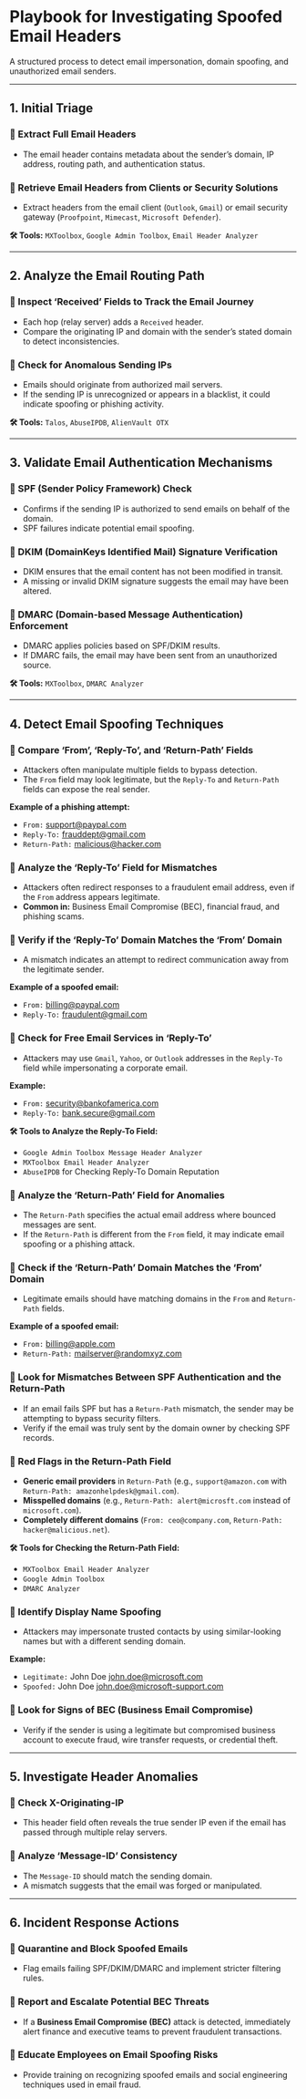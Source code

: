 # Playbook for Investigating Spoofed Email Headers

A structured process to detect email impersonation, domain spoofing, and unauthorized email senders.

---

## 1. Initial Triage

### 📌 Extract Full Email Headers
- The email header contains metadata about the sender’s domain, IP address, routing path, and authentication status.

### 📌 Retrieve Email Headers from Clients or Security Solutions
- Extract headers from the email client (`Outlook`, `Gmail`) or email security gateway (`Proofpoint`, `Mimecast`, `Microsoft Defender`).

**🛠 Tools:** `MXToolbox`, `Google Admin Toolbox`, `Email Header Analyzer`

---

## 2. Analyze the Email Routing Path

### 📌 Inspect ‘Received’ Fields to Track the Email Journey
- Each hop (relay server) adds a `Received` header.
- Compare the originating IP and domain with the sender’s stated domain to detect inconsistencies.

### 📌 Check for Anomalous Sending IPs
- Emails should originate from authorized mail servers.
- If the sending IP is unrecognized or appears in a blacklist, it could indicate spoofing or phishing activity.

**🛠 Tools:** `Talos`, `AbuseIPDB`, `AlienVault OTX`

---

## 3. Validate Email Authentication Mechanisms

### 📌 SPF (Sender Policy Framework) Check
- Confirms if the sending IP is authorized to send emails on behalf of the domain.
- SPF failures indicate potential email spoofing.

### 📌 DKIM (DomainKeys Identified Mail) Signature Verification
- DKIM ensures that the email content has not been modified in transit.
- A missing or invalid DKIM signature suggests the email may have been altered.

### 📌 DMARC (Domain-based Message Authentication) Enforcement
- DMARC applies policies based on SPF/DKIM results.
- If DMARC fails, the email may have been sent from an unauthorized source.

**🛠 Tools:** `MXToolbox`, `DMARC Analyzer`

---

## 4. Detect Email Spoofing Techniques

### 📌 Compare ‘From’, ‘Reply-To’, and ‘Return-Path’ Fields
- Attackers often manipulate multiple fields to bypass detection.
- The `From` field may look legitimate, but the `Reply-To` and `Return-Path` fields can expose the real sender.

**Example of a phishing attempt:**
- `From:` <support@paypal.com>
- `Reply-To:` <frauddept@gmail.com>
- `Return-Path:` <malicious@hacker.com>


### 📌 Analyze the ‘Reply-To’ Field for Mismatches
- Attackers often redirect responses to a fraudulent email address, even if the `From` address appears legitimate.
- **Common in:** Business Email Compromise (BEC), financial fraud, and phishing scams.

### 📌 Verify if the ‘Reply-To’ Domain Matches the ‘From’ Domain
- A mismatch indicates an attempt to redirect communication away from the legitimate sender.

**Example of a spoofed email:**
- `From:` <billing@paypal.com>
- `Reply-To:` <fraudulent@gmail.com>


### 📌 Check for Free Email Services in ‘Reply-To’
- Attackers may use `Gmail`, `Yahoo`, or `Outlook` addresses in the `Reply-To` field while impersonating a corporate email.

**Example:**
- `From:` <security@bankofamerica.com>
- `Reply-To:` <bank.secure@gmail.com>


**🛠 Tools to Analyze the Reply-To Field:**  
- `Google Admin Toolbox Message Header Analyzer`  
- `MXToolbox Email Header Analyzer`  
- `AbuseIPDB` for Checking Reply-To Domain Reputation  

### 📌 Analyze the ‘Return-Path’ Field for Anomalies
- The `Return-Path` specifies the actual email address where bounced messages are sent.
- If the `Return-Path` is different from the `From` field, it may indicate email spoofing or a phishing attack.

### 📌 Check if the ‘Return-Path’ Domain Matches the ‘From’ Domain
- Legitimate emails should have matching domains in the `From` and `Return-Path` fields.

**Example of a spoofed email:**
- `From:` <billing@apple.com>
- `Return-Path:` <mailserver@randomxyz.com>


### 📌 Look for Mismatches Between SPF Authentication and the Return-Path
- If an email fails SPF but has a `Return-Path` mismatch, the sender may be attempting to bypass security filters.
- Verify if the email was truly sent by the domain owner by checking SPF records.

### 📌 Red Flags in the Return-Path Field
- **Generic email providers** in `Return-Path` (e.g., `support@amazon.com` with `Return-Path: amazonhelpdesk@gmail.com`).
- **Misspelled domains** (e.g., `Return-Path: alert@microsft.com` instead of `microsoft.com`).
- **Completely different domains** (`From: ceo@company.com`, `Return-Path: hacker@malicious.net`).

**🛠 Tools for Checking the Return-Path Field:**  
- `MXToolbox Email Header Analyzer`  
- `Google Admin Toolbox`  
- `DMARC Analyzer`  

### 📌 Identify Display Name Spoofing
- Attackers may impersonate trusted contacts by using similar-looking names but with a different sending domain.

**Example:**
- `Legitimate:` John Doe <john.doe@microsoft.com>
- `Spoofed:` John Doe <john.doe@microsoft-support.com>


### 📌 Look for Signs of BEC (Business Email Compromise)
- Verify if the sender is using a legitimate but compromised business account to execute fraud, wire transfer requests, or credential theft.

---

## 5. Investigate Header Anomalies

### 📌 Check X-Originating-IP
- This header field often reveals the true sender IP even if the email has passed through multiple relay servers.

### 📌 Analyze ‘Message-ID’ Consistency
- The `Message-ID` should match the sending domain.
- A mismatch suggests that the email was forged or manipulated.

---

## 6. Incident Response Actions

### 📌 Quarantine and Block Spoofed Emails
- Flag emails failing SPF/DKIM/DMARC and implement stricter filtering rules.

### 📌 Report and Escalate Potential BEC Threats
- If a **Business Email Compromise (BEC)** attack is detected, immediately alert finance and executive teams to prevent fraudulent transactions.

### 📌 Educate Employees on Email Spoofing Risks
- Provide training on recognizing spoofed emails and social engineering techniques used in email fraud.
